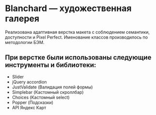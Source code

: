 # Blanchard — художественная галерея

Реализована адаптивная верстка макета с соблюдением семантики, доступности и Pixel Perfect. Именование классов производилось по методологии БЭМ.


## При верстке были использованы следующие инструменты и библиотеки:

- Slider
- jQuery accordion 
- JustValidate (Валидация полей формы)
- Simplebar (Кастомный скроллбар)
- Сhoices (Кастомный select)
- Popper (Подсказки)
- API Яндекс Карт

